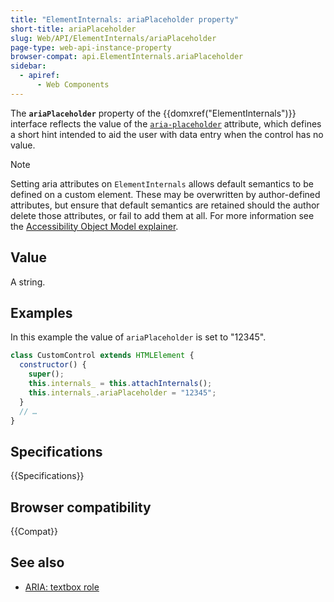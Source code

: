 ```yaml
---
title: "ElementInternals: ariaPlaceholder property"
short-title: ariaPlaceholder
slug: Web/API/ElementInternals/ariaPlaceholder
page-type: web-api-instance-property
browser-compat: api.ElementInternals.ariaPlaceholder
sidebar:
  - apiref:
      - Web Components
---
```


The **`ariaPlaceholder`** property of the {{domxref("ElementInternals")}} interface reflects the value of the [`aria-placeholder`](/en-US/docs/Web/Accessibility/ARIA/Reference/Attributes/aria-placeholder) attribute, which defines a short hint intended to aid the user with data entry when the control has no value.

> [!NOTE]
> Setting aria attributes on `ElementInternals` allows default semantics to be defined on a custom element. These may be overwritten by author-defined attributes, but ensure that default semantics are retained should the author delete those attributes, or fail to add them at all. For more information see the [Accessibility Object Model explainer](https://wicg.github.io/aom/explainer.html#default-semantics-for-custom-elements-via-the-elementinternals-object).

## Value

A string.

## Examples

In this example the value of `ariaPlaceholder` is set to "12345".

```js
class CustomControl extends HTMLElement {
  constructor() {
    super();
    this.internals_ = this.attachInternals();
    this.internals_.ariaPlaceholder = "12345";
  }
  // …
}
```

## Specifications

{{Specifications}}

## Browser compatibility

{{Compat}}

## See also

- [ARIA: textbox role](/en-US/docs/Web/Accessibility/ARIA/Reference/Roles/textbox_role)
